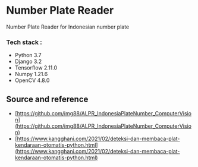 # Number Plate Reader
Number Plate Reader for Indonesian number plate 

### Tech stack :
- Python 3.7
- Django 3.2
- Tensorflow 2.11.0
- Numpy 1.21.6 
- OpenCV 4.8.0

## Source and reference
- [https://github.com/img88/ALPR_IndonesiaPlateNumber_ComputerVision](https://github.com/img88/ALPR_IndonesiaPlateNumber_ComputerVision)
- [https://www.kangghani.com/2021/02/deteksi-dan-membaca-plat-kendaraan-otomatis-python.html](https://www.kangghani.com/2021/02/deteksi-dan-membaca-plat-kendaraan-otomatis-python.html) 
